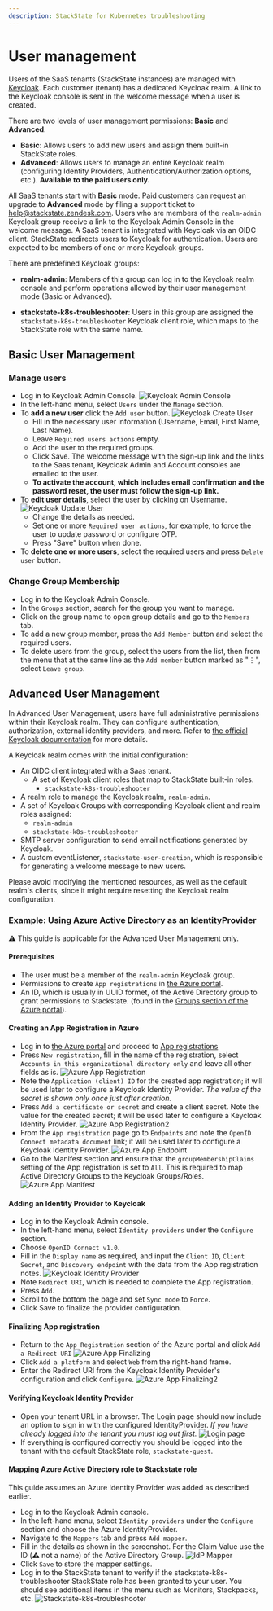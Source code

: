 ```yaml
---
description: StackState for Kubernetes troubleshooting
---
```


# User management

Users of the SaaS tenants (StackState instances) are managed with [Keycloak](https://www.keycloak.org/). Each customer (tenant) has a dedicated Keycloak realm. A link to the Keycloak console is sent in the welcome message when a user is created.

There are two levels of user management permissions: **Basic** and **Advanced**.

- **Basic**: Allows users to add new users and assign them built-in StackState roles.
- **Advanced**: Allows users to manage an entire Keycloak realm (configuring Identity Providers, Authentication/Authorization options, etc.).  **Available to the paid users only.**


All SaaS tenants start with **Basic** mode. Paid customers can request an upgrade to **Advanced** mode by filing a support ticket to [help@stackstate.zendesk.com](mailto:help@stackstate.zendesk.com).
Users who are members of the `realm-admin` Keycloak group receive a link to the Keycloak Admin Console in the welcome message.
A SaaS tenant is integrated with Keycloak via an OIDC client. StackState redirects users to Keycloak for authentication. Users are expected to be members of one or more Keycloak groups.

There are predefined Keycloak groups:

- **realm-admin**: Members of this group can log in to the Keycloak realm console and perform operations allowed by their user management mode (Basic or Advanced).

- **stackstate-k8s-troubleshooter**: Users in this group are assigned the `stackstate-k8s-troubleshooter` Keycloak client role, which maps to the StackState role with the same name.

## Basic User Management

### Manage users

- Log in to Keycloak Admin Console.
![Keycloak Admin Console](../.gitbook/assets/keycloak_admin_console.png)
- In the left-hand menu, select `Users` under the `Manage` section.
- To **add a new user** click the `Add user` button.
![Keycloak Create User](../.gitbook/assets/keycloak_create_user.png)
  - Fill in the necessary user information (Username, Email, First Name, Last Name).
  - Leave `Required users actions` empty.
  - Add the user to the required groups.
  - Click Save. The welcome message with the sign-up link and the links to the Saas tenant, Keycloak Admin and Account consoles are emailed to the user.
  - **To activate the account, which includes email confirmation and the password reset, the user must follow the sign-up link.**
- To **edit user details**, select the user by clicking on Username.
![Keycloak Update User](../.gitbook/assets/keycloak_update_user.png)
  - Change the details as needed.
  - Set one or more `Required user actions`, for example, to force the user to update password or configure OTP.
  - Press "Save" button when done.
- To **delete one or more users**, select the required users and press `Delete user` button.

### Change Group Membership

- Log in to the Keycloak Admin Console.
- In the `Groups` section, search for the group you want to manage.
- Click on the group name to open group details and go to the `Members` tab.
- To add a new group member, press the `Add Member` button and select the required users.
- To delete users from the group, select the users from the list, then from the menu that at the same line as the `Add member` button marked as "⋮", select `Leave group`.

## Advanced User Management

In Advanced User Management, users have full administrative permissions within their Keycloak realm. They can configure authentication, authorization, external identity providers, and more.
Refer to [the official Keycloak documentation](https://www.keycloak.org/docs/22.0.5/server_admin/index.html) for more details.

A Keycloak realm comes with the initial configuration:

- An OIDC client integrated with a Saas tenant.
  - A set of Keycloak client roles that map to StackState built-in roles.
    - `stackstate-k8s-troubleshooter`
- A realm role to manage the Keycloak realm, `realm-admin`.
- A set of Keycloak Groups with corresponding Keycloak client and realm roles assigned:
  - `realm-admin`
  - `stackstate-k8s-troubleshooter`
- SMTP server configuration to send email notifications generated by Keycloak.
- A custom eventListener, `stackstate-user-creation`, which is responsible for generating a welcome message to new users.

Please avoid modifying the mentioned resources, as well as the default realm's clients, since it might require resetting the Keycloak realm configuration.

### Example: Using Azure Active Directory as an IdentityProvider

⚠️ This guide is applicable for the Advanced User Management only.

#### Prerequisites

- The user must be a member of the `realm-admin` Keycloak group.
- Permissions to create `App registrations` in [the Azure portal](https://portal.azure.com/#view/Microsoft_AAD_RegisteredApps/ApplicationsListBlade).
- An ID, which is usually in UUID formet, of the Active Directory group to grant permissions to Stackstate. (found in the [Groups section of the Azure portal](https://portal.azure.com/#view/Microsoft_AAD_IAM/GroupsManagementMenuBlade/~/AllGroups)).

#### Creating an App Registration in Azure

- Log in to [the Azure portal](https://portal.azure.com) and proceed to [App registrations](https://portal.azure.com/#view/Microsoft_AAD_RegisteredApps/ApplicationsListBlade)
- Press `New registration`, fill in the name of the registration, select `Accounts in this organizational directory only` and leave all other fields as is.
![Azure App Registration](../.gitbook/assets/keycloak_azure_app_registration.png)
- Note the `Application (client) ID` for the created app registration; it will be used later to configure a Keycloak Identity Provider. *The value of the secret is shown only once just after creation.*
- Press `Add a certificate or secret` and create a client secret. Note the value for the created secret; it will be used later to configure a Keycloak Identity Provider.
![Azure App Registration2](../.gitbook/assets/keycloak_azure_app_registration-2.png)
- From the `App registration` page go to `Endpoints` and note the `OpenID Connect metadata document` link; it will be used later to configure a Keycloak Identity Provider.
![Azure App Endpoint](../.gitbook/assets/keylcoak_azure_app_endpoint.png)
- Go to the Manifest section and ensure that the `groupMembershipClaims` setting of the App registration is set to `All`. This is required to map Active Directory Groups to the Keycloak Groups/Roles.
![Azure App Manifest](../.gitbook/assets/keycloak_app_registration_manifest.png)

#### Adding an Identity Provider to Keycloak

- Log in to the Keycloak Admin console.
- In the left-hand menu, select `Identity providers` under the `Configure` section.
- Choose `OpenID Connect v1.0`.
- Fill in the `Display name` as required, and input the `Client ID`, `Client Secret`, and `Discovery endpoint` with the data from the App registration notes.
![Keycloak Identity Provider](../.gitbook/assets/keycloak_identity_provider.png)
- Note `Redirect URI`, which is needed to complete the App registration.
- Press `Add`.
- Scroll to the bottom the page and set `Sync mode` to `Force`.
- Click Save to finalize the provider configuration.

#### Finalizing App registration

- Return to the `App Registration` section of the Azure portal and click `Add a Redirect URI`
![Azure App Finalizing](../.gitbook/assets/keycloak_finalizing_app_registration.png)
- Click `Add a platform` and select `Web` from the right-hand frame.
- Enter the Redirect URI from the Keycloak Identity Provider's configuration and click `Configure`.
![Azure App Finalizing2](../.gitbook/assets/keycloak_finalizing_app_registration-2.png)

#### Verifying Keycloak Identity Provider

- Open your tenant URL in a browser. The Login page should now include an option to sign in with the configured IdentityProvider. *If you have already logged into the tenant you must log out first.*
![Login page](../.gitbook/assets/keycloak_login_page.png)
- If everything is configured correctly you should be logged into the tenant with the default StackState role, `stackstate-guest`.

#### Mapping Azure Active Directory role to Stackstate role

This guide assumes an Azure Identity Provider was added as described earlier.

- Log in to the Keycloak Admin console.
- In the left-hand menu, select `Identity providers` under the `Configure` section and choose the Azure IdentityProvider.
- Navigate to the  `Mappers` tab and press `Add mapper`.
- Fill in the details as shown in the screenshot. For the Claim Value use the ID (⚠️ not a name) of the Active Directory Group.
![IdP Mapper](../.gitbook/assets/keycloak_idp_group_mapper.png)
- Click `Save` to store the mapper settings.
- Log in to the StackState tenant to verify if the stackstate-k8s-troubleshooter StackState role has been granted to your user. You should see additional items in the menu such as Monitors, Stackpacks, etc.
![Stackstate-k8s-troubleshooter](../.gitbook/assets/keycloak_stackstate-k8s-troublshooter.png)
